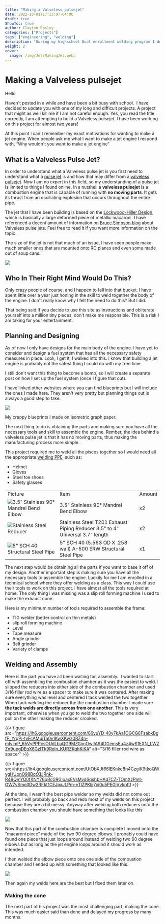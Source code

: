 ```yaml
---
title: "Making a Valveless pulsejet"
date: 2022-10-01T17:33:07-04:00
draft: true
ShowToc: true
author: Clayton Easley
categories: ["Projects"]
tags: ["engineering", "welding"]
description: "During my highschool Dual enrollment welding program I decided to start working on building a pulse jet! Here is how I did it."
weight: 2
cover:
  image: /img/Jet/MakingJet.webp
---
```


# Making a Valveless pulsejet

Hello

Haven't posted in a while and have been a bit busy with school.  I have decided to update you with one of my long and difficult projects. A project that might as well kill me if I am not careful enough. Yes, you read the title correctly, I am attempting to build a Valveless pulsejet. I have been working on this project for almost two years!

At this point I can't remember my exact motivations for wanting to make a jet engine. When people ask me what I want to make a jet engine I respond with, “Why wouldn't you want to make a jet engine”

## What is a Valveless Pulse Jet? 

In order to understand what a Valveless pulse jet is you first need to understand what a [pulse jet](https://en.wikipedia.org/wiki/Pulsejet) is and how that may differ from a [valveless pulsejet](https://en.wikipedia.org/wiki/Valveless_pulsejet). Now I am no expert in this field, so my understanding of a pulse jet is limited to things I found online. In a nutshell a **valveless pulsejet** is a combustion engine that is capable of running with **no moving parts**. It gets its thrust from an oscillating explosion that occurs throughout the entire pipe.

The jet that I have been building is based on the [Lockwood-Hiller Design](https://patents.google.com/patent/US3462955A/en), which is basically a large deformed piece of metallic macaroni. I have referenced a decent amount of information on [Bruce Simpson blog](https://aardvark.co.nz/pjet/valveless.htm) about Valveless pulse jets. Feel free to read it if you want more information on the topic.

The size of the jet is not that much of an issue, I have seen people make much smaller ones that are mounted onto RC planes and even some made out of soup cans.

![](img/JetDiaggram.webp)

## Who In Their Right Mind Would Do This?   

Only crazy people of course, and I happen to fall into that bucket. I have spent little over a year just honing in the skill to weld together the body of the engine. I don't really know why I felt the need to do this? But I did.

That being said If you decide to use this site as instructions and obliterate yourself into a million tiny pieces, don't make me responsible. This is a risk I am taking for your entertainment.

## Planning and Designing 

As of now I only have designs for the main body of the engine. I have yet to consider and design a fuel system that has all the necessary safety measures in place. Look, I get it, I walked into this. I know that building a jet engine is probably not the safest thing I could do with my free time.

I still don't want this thing to become a bomb, so I will create a separate post on how I set up the fuel system (once I figure that out).

I have linked other websites where you can find blueprints but I will include the ones I made here. They aren't very pretty but planning things out is always a good step to take.

![](https://lh5.googleusercontent.com/EtW66sy2Xn7wL1SDZl8mUi3iX05sDQrksMgWLnPY4hV3wafb5MbuvjZSr6omTfb01KGd0CBubIyaoKvF-vOAKDEYZU_hCHpjsaLLBBWUbV2yrFk6rpz8I-Xp3ncRErEM39pFfIIcq6WvDjBVqgqsfZU)

My crappy blueprints I made on isometric graph paper.

The next thing to do is obtaining the parts and making sure you have all the necessary tools and skill to assemble the engine. Rember, the idea behind a valveless pulse jet is that it has no moving parts, thus making the manufacturing process more simple.

This project required me to weld all the pisces together so I would need all the appropriate [welding PPE](https://www.ccohs.ca/oshanswers/safety_haz/welding/ppe.html)  such as:

- Helmet
- Gloves
- Steel toe shoes
- Safety glasses

|                                                                   |                                                                              |        |
| ----------------------------------------------------------------- | ---------------------------------------------------------------------------- | ------ |
| Picture                                                           | Item                                                                         | Amount |
| ![3.5" Stainless 90° Mandrel Bend Elbow](img/elbow.webp)          | 3.5" Stainless 90° Mandrel Bend Elbow                                        | x2     |
| ![Stainless Steel Reducer ](img/reducer.webp)                     | Stainless Steel T201 Exhaust Piping Reducer 3.5" to 4" Universal 3.7" length | x2     |
| ![5" SCH 40 Structural Steel Pipe ](img/StructuralSteelPipe.webp) | 5" SCH 40 (5.563 OD X .258 wall) A-500 ERW Structural Steel Pipe             | x1     |

The next step would be obtaining all the parts if you want to base it off of my design. Another important step is making sure you have all the necessary tools to assemble the engine. Luckily for me I am enrolled in a technical school where they offer welding as a class. This way I could use their tools to work on this project. I have almost all the tools required at home. The only thing I was missing was a slip roll forming machine I used to make the exhaust cone.

Here is my minimum number of tools required to assemble the frame:

- TIG welder (better control on thin metals)
- slip roll forming machine
- Level
- Tape measure
- Angle grinder
- Belt grinder
- Variety of clamps

## Welding and Assembly

Here is the part you have all been waiting for, assembly.  I wanted to start off with assembling the combustion chamber as it was the easiest to weld. I slipped the reducers into either side of the combustion chamber and used 3/16 filler rod wire as a spacer to make sure it was centered. After making sure everything was level and centered I tack welded the two together. When tack welding the reducer the the combustion chamber I made sure **the tack welds are directly across from one another**. This is very important, otherwise when you go to weld the two together one side will pull on the other making the reducer crooked. 



{{< figure src="https://lh6.googleusercontent.com/86yuYD_40y7kAa1OGCG8FsabkBgfP_YrqPi-tvFcAMujTa0v1KwXKwz0RZ4n-mIvimP_65VyPPPcsOUdLbaQG9MZGvqOwIlA94DGemsEu4z4wS1EXN_LWZZn9uegDEqX6GzITk9RoIn_KURZKqhKiKA" alt="3/16 filler rod wire as spacer" >}}
  
{{< figure src=https://lh4.googleusercontent.com/UtObXJf66lEKnke8n4CzgIK9tkoQWvgHUonO98BotXLjRnk-R49QmYQ0fXNY76qBcGRGioaxEVsMvdSqshbHAd7CZ-TOmXzPmt-GW7vSmo0Dw2RFkt1CEJpxJLPm-vTlZPKIjj7xi0u5PEGjVvknftI >}}



At the time, I wasn't the best pipe welder so my welds did not come out perfect. I will probably go back and redo most of my welds on this project because they are a bit messy. Anyway after welding both reducers onto the combustion chamber you should have something that looks like this

![](https://lh3.googleusercontent.com/sYCtaqUCJhyqhZsYyHamLo-lwWX-vKcr00Pc59a1taJrLx--W8VstiCxQF2VlvJbowcg9b2wUP-a8bDeByjxeBzgpzjN5vxnIPRNOBsp0Riiy4QbWgiD93mxGyCvUDoDLmchVh1ZnKR3NYHtdd7fY1Q)

Now that this part of the combustion chamber is complete I moved onto the “macaroni piece” made of the two 90 degree elbows. I probably could have found one piece that just loops around instead of welding two 90 degree elbows but as long as the jet engine loops around it should work as intended.

I then welded the elbow piece onto one one side of the combustion chamber and I ended up with something that looked like this.

![](https://lh6.googleusercontent.com/DhoMGUw32eoi2Tp5WeK2p7PcUQCRd5WB3M636fa5scDhRxNPVJPElJypnppG8lb4WKZDYt8_L_ix1sSfqlfGcR3Fj0NOmmnIAMQAbS9ULIl0LmflUj_3dDkqqfZVJBMnQH9WLHnG0nh2BXmriGn3U34)

Then again my welds here are the best but I fixed them later on.

### Making the cone

The next part of his project was the most challenging part, making the cone. This was much easier said than done and delayed my progress by many months.
